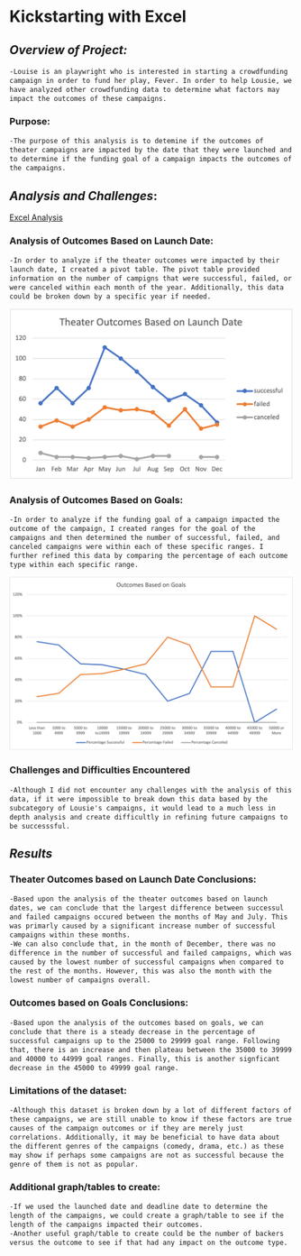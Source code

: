 # **Kickstarting with Excel**


## *Overview of Project:*
    -Louise is an playwright who is interested in starting a crowdfunding campaign in order to fund her play, Fever. In order to help Lousie, we have analyzed other crowdfunding data to determine what factors may impact the outcomes of these campaigns.

### Purpose:
    -The purpose of this analysis is to detemine if the outcomes of theater campaigns are impacted by the date that they were launched and to determine if the funding goal of a campaign impacts the outcomes of the campaigns.


## *Analysis and Challenges*:

[Excel Analysis](Kickstarter_Challenge.xlsx.zip) 

### Analysis of Outcomes Based on Launch Date: 
    -In order to analyze if the theater outcomes were impacted by their launch date, I created a pivot table. The pivot table provided information on the number of campigns that were successful, failed, or were canceled within each month of the year. Additionally, this data could be broken down by a specific year if needed.
    
   ![Theater Outcomes vs Launch graph](https://github.com/nnutley/kickstarter_challenge/blob/main/Resources/Theater_Outcomes_vs_Launch.png)
 
### Analysis of Outcomes Based on Goals:
    -In order to analyze if the funding goal of a campaign impacted the outcome of the campaign, I created ranges for the goal of the campaigns and then determined the number of successful, failed, and canceled campaigns were within each of these specific ranges. I further refined this data by comparing the percentage of each outcome type within each specific range.
    
   ![Outcomes vs Goals graph](https://github.com/nnutley/kickstarter_challenge/blob/main/Resources/Outcomes_vs_Goal.png)

### Challenges and Difficulties Encountered
    -Although I did not encounter any challenges with the analysis of this data, if it were impossible to break down this data based by the subcategory of Lousie's campaigns, it would lead to a much less in depth analysis and create difficultly in refining future campaigns to be successsful.


## *Results*

### Theater Outcomes based on Launch Date Conclusions:
    -Based upon the analysis of the theater outcomes based on launch dates, we can conclude that the largest difference between successul and failed campaigns occured between the months of May and July. This was primarly caused by a significant increase number of successful campaigns within these months.
    -We can also conclude that, in the month of December, there was no difference in the number of successful and failed campaigns, which was caused by the lowest number of successful campaigns when compared to the rest of the months. However, this was also the month with the lowest number of campaigns overall.
    
### Outcomes based on Goals Conclusions:
    -Based upon the analysis of the outcomes based on goals, we can conclude that there is a steady decrease in the percentage of successful campaigns up to the 25000 to 29999 goal range. Following that, there is an increase and then plateau between the 35000 to 39999 and 40000 to 44999 goal ranges. Finally, this is another signficant decrease in the 45000 to 49999 goal range.

### Limitations of the dataset:
    -Although this dataset is broken down by a lot of different factors of these campaigns, we are still unable to know if these factors are true causes of the campaign outcomes or if they are merely just correlations. Additionally, it may be beneficial to have data about the different genres of the campaigns (comedy, drama, etc.) as these may show if perhaps some campaigns are not as successful because the genre of them is not as popular.

### Additional graph/tables to create:
    -If we used the launched date and deadline date to determine the length of the campaigns, we could create a graph/table to see if the length of the campaigns impacted their outcomes.
    -Another useful graph/table to create could be the number of backers versus the outcome to see if that had any impact on the outcome type. 

